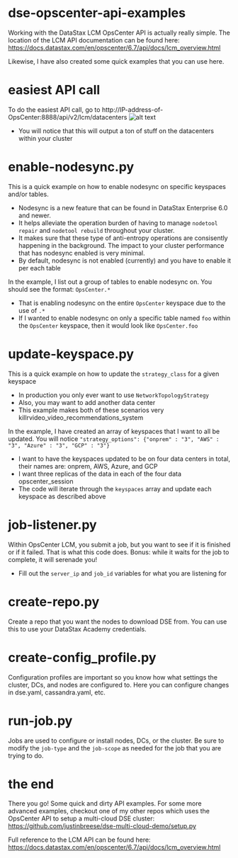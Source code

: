# dse-opscenter-api-examples
Working with the DataStax LCM OpsCenter API is actually really simple. The location of the LCM API documentation can be found here: https://docs.datastax.com/en/opscenter/6.7/api/docs/lcm_overview.html

Likewise, I have also created some quick examples that you can use here.

# easiest API call
To do the easiest API call, go to http://IP-address-of-OpsCenter:8888/api/v2/lcm/datacenters
![alt text](https://raw.githubusercontent.com/justinbreese/dse-opscenter-api-examples/master/results.jpg)
* You will notice that this will output a ton of stuff on the datacenters within your cluster

# enable-nodesync.py
This is a quick example on how to enable nodesync on specific keyspaces and/or tables.

* Nodesync is a new feature that can be found in DataStax Enterprise 6.0 and newer.
* It helps alleviate the operation burden of having to manage `nodetool repair` and `nodetool rebuild` throughout your cluster.
* It makes sure that these type of anti-entropy operations are consisently happening in the background. The impact to your cluster performance that has nodesync enabled is very minimal.
* By default, nodesync is not enabled (currently) and you have to enable it per each table

In the example, I list out a group of tables to enable nodesync on. You should see the format: `OpsCenter.*`
* That is enabling nodesync on the entire `OpsCenter` keyspace due to the use of `.*`
* If I wanted to enable nodesync on only a specific table named `foo` within the `OpsCenter` keyspace, then it would look like `OpsCenter.foo`

# update-keyspace.py
This is a quick example on how to update the `strategy_class` for a given keyspace
* In production you only ever want to use `NetworkTopologyStrategy`
* Also, you may want to add another data center
* This example makes both of these scenarios very killrvideo_video_recommendations_system

In the example, I have created an array of keyspaces that I want to all be updated. You will notice `"strategy_options": {"onprem" : "3", "AWS" : "3", "Azure" : "3", "GCP" : "3"}`
* I want to have the keyspaces updated to be on four data centers in total, their names are: onprem, AWS, Azure, and GCP
* I want three replicas of the data in each of the four data opscenter_session
* The code will iterate through the `keyspaces` array and update each keyspace as described above

# job-listener.py
Within OpsCenter LCM, you submit a job, but you want to see if it is finished or if it failed. That is what this code does. Bonus: while it waits for the job to complete, it will serenade you!
* Fill out the `server_ip` and `job_id` variables for what you are listening for

# create-repo.py
Create a repo that you want the nodes to download DSE from. You can use this to use your DataStax Academy credentials.

# create-config_profile.py
Configuration profiles are important so you know how what settings the cluster, DCs, and nodes are configured to. Here you can configure changes in dse.yaml, cassandra.yaml, etc.

# run-job.py
Jobs are used to configure or install nodes, DCs, or the cluster. Be sure to modify the `job-type` and the `job-scope` as needed for the job that you are trying to do.

# the end
There you go! Some quick and dirty API examples. For some more advanced examples, checkout one of my other repos which uses the OpsCenter API to setup a multi-cloud DSE cluster: https://github.com/justinbreese/dse-multi-cloud-demo/setup.py

Full reference to the LCM API can be found here: https://docs.datastax.com/en/opscenter/6.7/api/docs/lcm_overview.html

